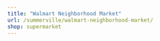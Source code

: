 ```yaml
---
title: "Walmart Neighborhood Market"
url: /summerville/walmart-neighborhood-market/
shop: supermarket
---
```

